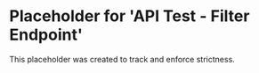 ﻿# Placeholder for 'API Test - Filter Endpoint'
This placeholder was created to track and enforce strictness.
